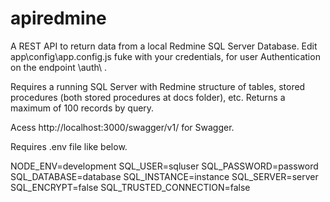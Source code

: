# apiredmine
A REST API to return data from a local Redmine SQL Server Database.
Edit app\config\app.config.js fuke with your credentials, for user Authentication on the endpoint \auth\ .

Requires a running SQL Server with Redmine structure of tables, stored procedures (both stored procedures at docs folder), etc.
Returns a maximum of 100 records by query.

Acess http://localhost:3000/swagger/v1/ for Swagger.

Requires .env file like below.

NODE_ENV=development
SQL_USER=sqluser
SQL_PASSWORD=password
SQL_DATABASE=database
SQL_INSTANCE=instance
SQL_SERVER=server
SQL_ENCRYPT=false
SQL_TRUSTED_CONNECTION=false



